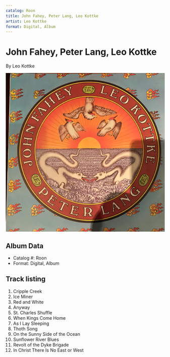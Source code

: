```yaml
---
catalog: Roon
title: John Fahey, Peter Lang, Leo Kottke
artist: Leo Kottke
format: Digital, Album
---
```


# John Fahey, Peter Lang, Leo Kottke

By Leo Kottke

![](../../assets/albumcovers/Leo_Kottke-John_Fahey__Peter_Lang__Leo_Kottke.png)

## Album Data

- Catalog #: Roon
- Format: Digital, Album


## Track listing


1. Cripple Creek
2. Ice Miner
3. Red and White
4. Anyway
5. St. Charles Shuffle
6. When Kings Come Home
7. As I Lay Sleeping
8. Thoth Song
9. On the Sunny Side of the Ocean
10. Sunflower River Blues
11. Revolt of the Dyke Brigade
12. In Christ There Is No East or West

